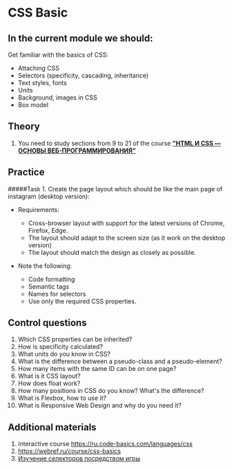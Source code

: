 # CSS Basic 
## In the current module we should:
Get familiar with the basics of CSS:
- Attaching CSS
- Selectors (specificity, cascading, inheritance)
- Text styles, fonts
- Units
- Background, images in CSS
- Box model

## Theory
1. You need to study sections from 9 to 21 of the course **["HTML И CSS — ОСНОВЫ ВЕБ-ПРОГРАММИРОВАНИЯ"](https://codebra.ru/ru/courses/html-css-base)**

## Practice
#####Task 1. Create the page layout which should be like the main page of instagram (desktop version):
- Requirements:
  * Cross-browser layout with support for the latest versions of Chrome, Firefox, Edge.
  * The layout should adapt to the screen size (as it work on the desktop version)
  * The layout should match the design as closely as possible.  
  
  
- Note the following:
  * Code formatting
  * Semantic tags
  * Names for selectors
  * Use only the required CSS properties.

## Control questions
1. Which CSS properties can be inherited?
2. How is specificity calculated?
3. What units do you know in CSS?
4. What is the difference between a pseudo-class and a pseudo-element?
5. How many items with the same ID can be on one page?
6. What is it CSS layout?
7. How does float work?
8. How many positions in CSS do you know? What's the difference?
9. What is Flexbox, how to use it?
10. What is Responsive Web Design and why do you need it?

## Additional materials
1. interactive course https://ru.code-basics.com/languages/css
2. https://webref.ru/course/css-basics
3. [Изучение селекторов посредством игры](https://flukeout.github.io/)